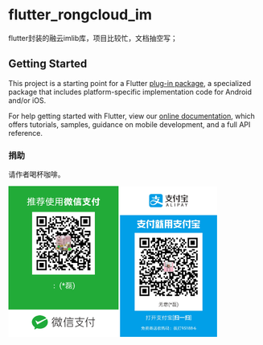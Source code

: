 # flutter_rongcloud_im

flutter封装的融云imlib库，项目比较忙，文档抽空写；

## Getting Started

This project is a starting point for a Flutter
[plug-in package](https://flutter.io/developing-packages/),
a specialized package that includes platform-specific implementation code for
Android and/or iOS.

For help getting started with Flutter, view our 
[online documentation](https://flutter.io/docs), which offers tutorials, 
samples, guidance on mobile development, and a full API reference.


### 捐助
请作者喝杯咖啡。

<img src="./arts/wx.png" height="300">  <img src="./arts/ali.jpeg" height="300">